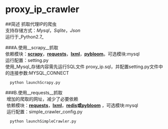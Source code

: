 # proxy_ip_crawler
##简述
  抓取代理IP的爬虫<br>
  支持存储方式：_Mysql_，_Sqlite_，_Json_<br>
  运行于_Python2.7_<br>
  
###A.使用__scrapy__抓取<br>
  依赖模块：__[scrapy](https://scrapy.org/)__，__[requests](https://github.com/kennethreitz/requests "requests")__，__[lxml](http://lxml.de/ "lxml")__，__[pybloom](https://github.com/jaybaird/python-bloomfilter/ "pybloom")__。可选模块:mysql<br>
  运行配置：setting.py<br>
  使用_Mysql_存储内容需先运行SQL文件 proxy_ip.sql，并配置setting.py文件中的连接参数:MYSQL_CONNECT<br>
  
      python launchScrapy.py
    
 
###B.使用__requests__抓取 <br>
  增加的爬取的网址，减少了必要依赖<br>
  依赖模块：__[requests](https://github.com/kennethreitz/requests "requests")__，__[lxml](http://lxml.de/ "lxml")__，__[redis](https://pypi.python.org/pypi/redis/ "redis")__或__[pybloom](https://github.com/jaybaird/python-bloomfilter/ "pybloom")__ ，可选模块:mysql<br>
  运行配置：simple_crawler_config.py<br>
  
      python launchSimpleCrawler.py


      
